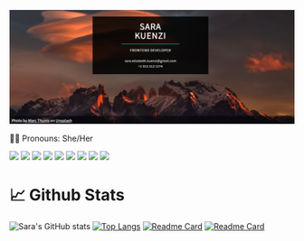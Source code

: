 [![Header](https://github.com/skuenzi/skuenzi/blob/main/pink-mountain-banner.png?raw=true "Header")](https://skuenzi.github.io)

 💁‍♀️  Pronouns: She/Her



![](https://img.shields.io/static/v1?label=Code&message=Javascript&color=df6d74&?style=plastic&logo=javascript)
![](https://img.shields.io/static/v1?label=Code&message=React&color=df6d74&?style=plastic&logo=react)
![](https://img.shields.io/static/v1?label=Code&message=HTML5&color=df6d74&?style=plastic&logo=html5)
![](https://img.shields.io/static/v1?label=Code&message=CSS3&color=df6d74&?style=plastic&logo=css3)
![](https://img.shields.io/static/v1?label=Learning&message=Node.js&color=df6d74&?style=plastic&logo=nodedotjs)
![](https://img.shields.io/static/v1?label=Learning&message=Redux&color=df6d74&?style=plastic&logo=Redux)
![](https://img.shields.io/static/v1?label=With&message=Scrimba&color=df6d74&?style=plastic&logo=scrimba)
![](https://img.shields.io/static/v1?label=With&message=FreeCodeCamp&color=df6d74&?style=plastic&logo=freecodecamp)
![](https://img.shields.io/static/v1?label=With&message=PromineoTech&color=df6d74&?style=plastic)





# 📈 Github Stats
![Sara's GitHub stats](https://github-readme-stats.vercel.app/api?username=skuenzi&show_icons=true&theme=onedark)
[![Top Langs](https://github-readme-stats.vercel.app/api/top-langs/?username=skuenzi&layout=compact&theme=onedark)](https://github.com/anuraghazra/github-readme-stats)
[![Readme Card](https://github-readme-stats.vercel.app/api/pin/?username=skuenzi&repo=project-timer&theme=onedark)](https://github-readme-stats.vercel.app/api/pin/?username=skuenzi&repo=project-timer)
[![Readme Card](https://github-readme-stats.vercel.app/api/pin/?username=skuenzi&repo=retail-app&theme=onedark)](https://github-readme-stats.vercel.app/api/pin/?username=skuenzi&repo=retail-app)

<!--
**skuenzi/skuenzi** is a ✨ _special_ ✨ repository because its `README.md` (this file) appears on your GitHub profile.

Here are some ideas to get you started:

- 🔭 I’m currently working on ...
- 🌱 I’m currently learning ...
- 👯 I’m looking to collaborate on ...
- 🤔 I’m looking for help with ...
- 💬 Ask me about ...
- 📫 How to reach me: ...
- 😄 Pronouns: ...
- ⚡ Fun fact: ...
-->
